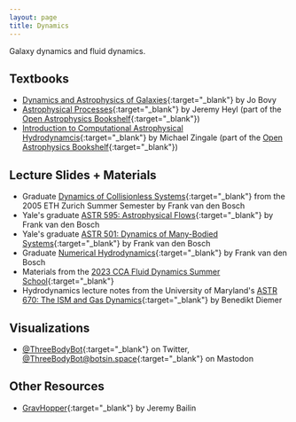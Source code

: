 ```yaml
---
layout: page
title: Dynamics
---
```


Galaxy dynamics and fluid dynamics.

## Textbooks
- [Dynamics and Astrophysics of Galaxies](https://galaxiesbook.org){:target="_blank"} by Jo Bovy
- [Astrophysical Processes](https://github.com/Open-Astrophysics-Bookshelf/astrophysical_processes_notes/blob/master/astrophysical_processes_notes.pdf){:target="_blank"} by Jeremy Heyl (part of the [Open Astrophysics Bookshelf](http://open-astrophysics-bookshelf.github.io){:target="_blank"})
- [Introduction to Computational Astrophysical Hydrodynamcis](http://open-astrophysics-bookshelf.github.io/numerical_exercises/CompHydroTutorial.pdf){:target="_blank"} by Michael Zingale (part of the [Open Astrophysics Bookshelf](http://open-astrophysics-bookshelf.github.io){:target="_blank"})


## Lecture Slides + Materials
- Graduate [Dynamics of Collisionless Systems](http://www.astro.yale.edu/vdbosch/Collisionless_Dynamics.pdf){:target="_blank"} from the 2005 ETH Zurich Summer Semester by Frank van den Bosch
- Yale's graduate [ASTR 595: Astrophysical Flows](http://www.astro.yale.edu/vdbosch/Astrophysical_Flows.pdf){:target="_blank"} by Frank van den Bosch
- Yale's graduate [ASTR 501: Dynamics of Many-Bodied Systems](http://www.astro.yale.edu/vdbosch/astro501_notes.pdf){:target="_blank"} by Frank van den Bosch
- Graduate [Numerical Hydrodynamics](http://www.astro.yale.edu/vdbosch/Numerical_Hydrodynamics.pdf){:target="_blank"} by Frank van den Bosch
- Materials from the [2023 CCA Fluid Dynamics Summer School](https://users.flatironinstitute.org/~parmitage/FluidsSchool.html){:target="_blank"}
- Hydrodynamics lecture notes from the University of Maryland's [ASTR 670: The ISM and Gas Dynamics](http://www.benediktdiemer.com/wp-content/uploads/astr670_hydro_notes.pdf){:target="_blank"} by Benedikt Diemer

## Visualizations
- [@ThreeBodyBot](https://twitter.com/ThreeBodyBot){:target="_blank"} on Twitter, [@ThreeBodyBot@botsin.space](https://botsin.space/@ThreeBodyBot){:target="_blank"} on Mastodon

## Other Resources
- [GravHopper](https://gravhopper.readthedocs.io/en/latest/){:target="_blank"} by Jeremy Bailin